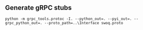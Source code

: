 ## Generate gRPC stubs

    python -m grpc_tools.protoc -I. --python_out=. --pyi_out=. --grpc_python_out=. --proto_path=..\Interface swoq.proto
